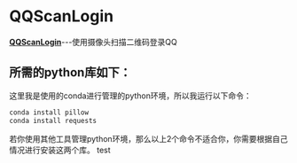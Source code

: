 # QQScanLogin
**[QQScanLogin](https://github.com/MuZiCul/QQScanLogin/)**---使用摄像头扫描二维码登录QQ

## 所需的python库如下：

这里我是使用的conda进行管理的python环境，所以我运行以下命令：

```bash
conda install pillow
conda install requests
```

若你使用其他工具管理python环境，那么以上2个命令不适合你，你需要根据自己情况进行安装这两个库。
test
